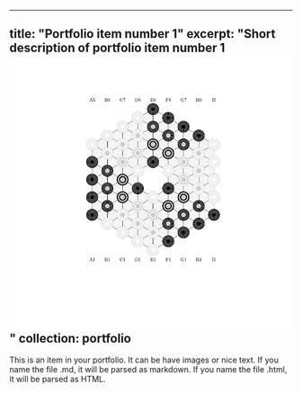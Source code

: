 <!-- <style>
  .project {
    display: flex;
    margin-bottom: 20px;
  }

  .left {
    flex: 1;
    padding: 10px;
  }

  .right {
    flex: 1;
    padding: 10px;
  }
</style>

<div class="project">
  <div class="left">
    # Project Title 1
    **Keywords:** keyword1, keyword2, keyword3
    **Description:** This is a brief description of your project. You can provide details about what the project does, its purpose, and any unique features.
  </div>
  <div class="right">
    ![Project Image 1](image_url_1_here)
  </div>
</div>



 -->


---
title: "Portfolio item number 1"
excerpt: "Short description of portfolio item number 1<br/><img src='/images/project_1.png'>"
collection: portfolio
---

This is an item in your portfolio. It can be have images or nice text. If you name the file .md, it will be parsed as markdown. If you name the file .html, it will be parsed as HTML. 
